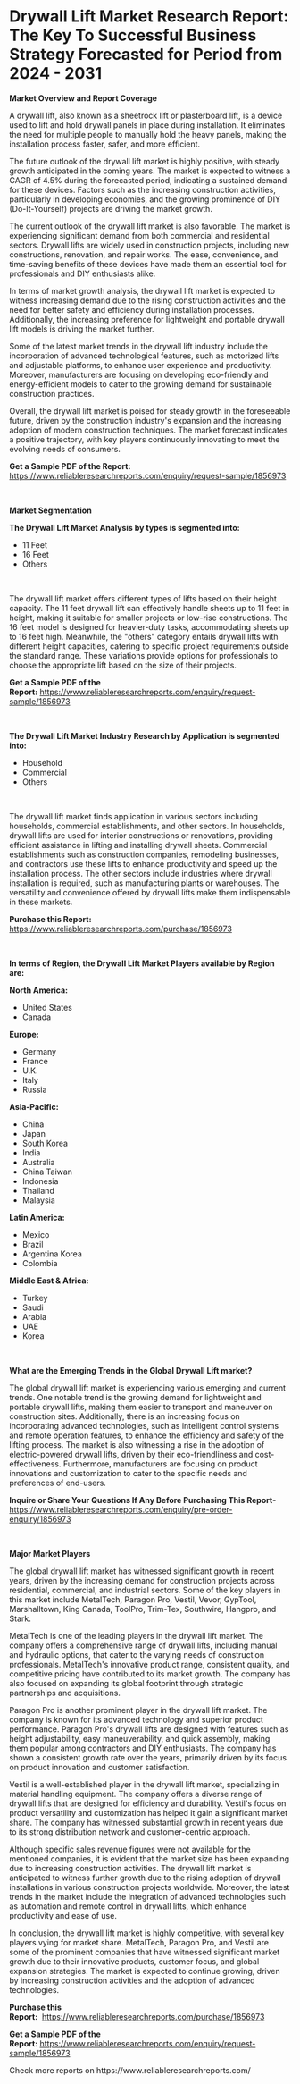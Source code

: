 <p><h1>Drywall Lift Market Research Report: The Key To Successful Business Strategy Forecasted for Period from 2024 - 2031</h1></p><p><strong>Market Overview and Report Coverage</strong></p>
<p><p>A drywall lift, also known as a sheetrock lift or plasterboard lift, is a device used to lift and hold drywall panels in place during installation. It eliminates the need for multiple people to manually hold the heavy panels, making the installation process faster, safer, and more efficient.</p><p>The future outlook of the drywall lift market is highly positive, with steady growth anticipated in the coming years. The market is expected to witness a CAGR of 4.5% during the forecasted period, indicating a sustained demand for these devices. Factors such as the increasing construction activities, particularly in developing economies, and the growing prominence of DIY (Do-It-Yourself) projects are driving the market growth.</p><p>The current outlook of the drywall lift market is also favorable. The market is experiencing significant demand from both commercial and residential sectors. Drywall lifts are widely used in construction projects, including new constructions, renovation, and repair works. The ease, convenience, and time-saving benefits of these devices have made them an essential tool for professionals and DIY enthusiasts alike.</p><p>In terms of market growth analysis, the drywall lift market is expected to witness increasing demand due to the rising construction activities and the need for better safety and efficiency during installation processes. Additionally, the increasing preference for lightweight and portable drywall lift models is driving the market further.</p><p>Some of the latest market trends in the drywall lift industry include the incorporation of advanced technological features, such as motorized lifts and adjustable platforms, to enhance user experience and productivity. Moreover, manufacturers are focusing on developing eco-friendly and energy-efficient models to cater to the growing demand for sustainable construction practices.</p><p>Overall, the drywall lift market is poised for steady growth in the foreseeable future, driven by the construction industry's expansion and the increasing adoption of modern construction techniques. The market forecast indicates a positive trajectory, with key players continuously innovating to meet the evolving needs of consumers.</p></p>
<p><strong>Get a Sample PDF of the Report:</strong> <a href="https://www.reliableresearchreports.com/enquiry/request-sample/1856973">https://www.reliableresearchreports.com/enquiry/request-sample/1856973</a></p>
<p>&nbsp;</p>
<p><strong>Market Segmentation</strong></p>
<p><strong>The Drywall Lift Market Analysis by types is segmented into:</strong></p>
<p><ul><li>11 Feet</li><li>16 Feet</li><li>Others</li></ul></p>
<p>&nbsp;</p>
<p><p>The drywall lift market offers different types of lifts based on their height capacity. The 11 feet drywall lift can effectively handle sheets up to 11 feet in height, making it suitable for smaller projects or low-rise constructions. The 16 feet model is designed for heavier-duty tasks, accommodating sheets up to 16 feet high. Meanwhile, the "others" category entails drywall lifts with different height capacities, catering to specific project requirements outside the standard range. These variations provide options for professionals to choose the appropriate lift based on the size of their projects.</p></p>
<p><strong>Get a Sample PDF of the Report:</strong>&nbsp;<a href="https://www.reliableresearchreports.com/enquiry/request-sample/1856973">https://www.reliableresearchreports.com/enquiry/request-sample/1856973</a></p>
<p>&nbsp;</p>
<p><strong>The Drywall Lift Market Industry Research by Application is segmented into:</strong></p>
<p><ul><li>Household</li><li>Commercial</li><li>Others</li></ul></p>
<p>&nbsp;</p>
<p><p>The drywall lift market finds application in various sectors including households, commercial establishments, and other sectors. In households, drywall lifts are used for interior constructions or renovations, providing efficient assistance in lifting and installing drywall sheets. Commercial establishments such as construction companies, remodeling businesses, and contractors use these lifts to enhance productivity and speed up the installation process. The other sectors include industries where drywall installation is required, such as manufacturing plants or warehouses. The versatility and convenience offered by drywall lifts make them indispensable in these markets.</p></p>
<p><strong>Purchase this Report:</strong>&nbsp; <a href="https://www.reliableresearchreports.com/purchase/1856973">https://www.reliableresearchreports.com/purchase/1856973</a></p>
<p>&nbsp;</p>
<p><strong>In terms of Region, the Drywall Lift Market Players available by Region are:</strong></p>
<p>
    <p> <strong> North America: </strong>
        <ul>
            <li>United States</li>
            <li>Canada</li>
        </ul>
        </p> 
    <p> <strong> Europe: </strong>
        <ul>
            <li>Germany</li>
            <li>France</li>
            <li>U.K.</li>
            <li>Italy</li>
            <li>Russia</li>
        </ul>
        </p> 
    <p> <strong> Asia-Pacific: </strong>
        <ul>
            <li>China</li>
            <li>Japan</li>
            <li>South Korea</li>
            <li>India</li>
            <li>Australia</li>
            <li>China Taiwan</li>
            <li>Indonesia</li>
            <li>Thailand</li>
            <li>Malaysia</li>
        </ul>
        </p> 
    <p> <strong> Latin America: </strong>
        <ul>
            <li>Mexico</li>
            <li>Brazil</li>
            <li>Argentina Korea</li>
            <li>Colombia</li>
        </ul>
        </p> 
    <p> <strong> Middle East & Africa: </strong>
        <ul>
            <li>Turkey</li>
            <li>Saudi</li>
            <li>Arabia</li>
            <li>UAE</li>
            <li>Korea</li>
        </ul>
    </p>
    </p>
<p>&nbsp;</p>
<p><strong>What are the Emerging Trends in the Global Drywall Lift market?</strong></p>
<p><p>The global drywall lift market is experiencing various emerging and current trends. One notable trend is the growing demand for lightweight and portable drywall lifts, making them easier to transport and maneuver on construction sites. Additionally, there is an increasing focus on incorporating advanced technologies, such as intelligent control systems and remote operation features, to enhance the efficiency and safety of the lifting process. The market is also witnessing a rise in the adoption of electric-powered drywall lifts, driven by their eco-friendliness and cost-effectiveness. Furthermore, manufacturers are focusing on product innovations and customization to cater to the specific needs and preferences of end-users.</p></p>
<p><strong>Inquire or Share Your Questions If Any Before Purchasing This Report</strong>- <a href="https://www.reliableresearchreports.com/enquiry/pre-order-enquiry/1856973">https://www.reliableresearchreports.com/enquiry/pre-order-enquiry/1856973</a></p>
<p>&nbsp;</p>
<p><strong>Major Market Players</strong></p>
<p><p>The global drywall lift market has witnessed significant growth in recent years, driven by the increasing demand for construction projects across residential, commercial, and industrial sectors. Some of the key players in this market include MetalTech, Paragon Pro, Vestil, Vevor, GypTool, Marshalltown, King Canada, ToolPro, Trim-Tex, Southwire, Hangpro, and Stark.</p><p>MetalTech is one of the leading players in the drywall lift market. The company offers a comprehensive range of drywall lifts, including manual and hydraulic options, that cater to the varying needs of construction professionals. MetalTech's innovative product range, consistent quality, and competitive pricing have contributed to its market growth. The company has also focused on expanding its global footprint through strategic partnerships and acquisitions.</p><p>Paragon Pro is another prominent player in the drywall lift market. The company is known for its advanced technology and superior product performance. Paragon Pro's drywall lifts are designed with features such as height adjustability, easy maneuverability, and quick assembly, making them popular among contractors and DIY enthusiasts. The company has shown a consistent growth rate over the years, primarily driven by its focus on product innovation and customer satisfaction.</p><p>Vestil is a well-established player in the drywall lift market, specializing in material handling equipment. The company offers a diverse range of drywall lifts that are designed for efficiency and durability. Vestil's focus on product versatility and customization has helped it gain a significant market share. The company has witnessed substantial growth in recent years due to its strong distribution network and customer-centric approach.</p><p>Although specific sales revenue figures were not available for the mentioned companies, it is evident that the market size has been expanding due to increasing construction activities. The drywall lift market is anticipated to witness further growth due to the rising adoption of drywall installations in various construction projects worldwide. Moreover, the latest trends in the market include the integration of advanced technologies such as automation and remote control in drywall lifts, which enhance productivity and ease of use.</p><p>In conclusion, the drywall lift market is highly competitive, with several key players vying for market share. MetalTech, Paragon Pro, and Vestil are some of the prominent companies that have witnessed significant market growth due to their innovative products, customer focus, and global expansion strategies. The market is expected to continue growing, driven by increasing construction activities and the adoption of advanced technologies.</p></p>
<p><strong>Purchase this Report:</strong>&nbsp;&nbsp;<a href="https://www.reliableresearchreports.com/purchase/1856973">https://www.reliableresearchreports.com/purchase/1856973</a></p>
<p></p>
<p><strong>Get a Sample PDF of the Report:</strong>&nbsp;<a href="https://www.reliableresearchreports.com/enquiry/request-sample/1856973">https://www.reliableresearchreports.com/enquiry/request-sample/1856973</a></p>
<p>Check more reports on https://www.reliableresearchreports.com/</p>
